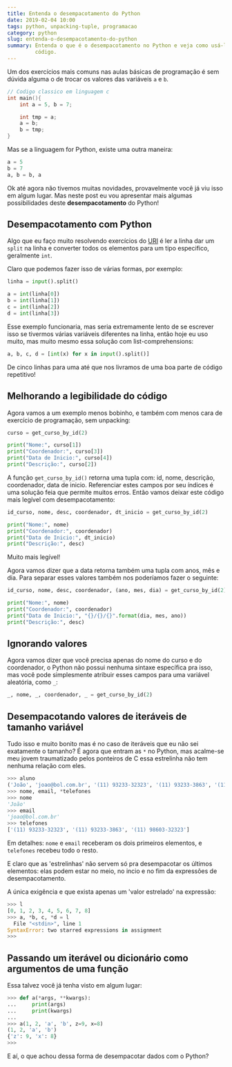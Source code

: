 ```yaml
---
title: Entenda o desempacotamento do Python
date: 2019-02-04 10:00
tags: python, unpacking-tuple, programacao
category: python
slug: entenda-o-desempacotamento-do-python
summary: Entenda o que é o desempacotamento no Python e veja como usá-lo em seu
         código.
---
```


Um dos exercícios mais comuns nas aulas básicas de programação é sem dúvida
alguma o de trocar os valores das variáveis `a` e `b`.

```c
// Codigo classico em linguagem c
int main(){
    int a = 5, b = 7;

    int tmp = a;
    a = b;
    b = tmp;
}
```

Mas se a linguagem for Python, existe uma outra maneira:

```Python
a = 5
b = 7
a, b = b, a
```

Ok até agora não tivemos muitas novidades, provavelmente você já viu isso em
algum lugar. Mas neste post eu vou apresentar mais
algumas possibilidades deste **desempacotamento** do Python!

## Desempacotamento com Python

Algo que eu faço muito resolvendo exercícios do 
[URI](https://www.urionlinejudge.com.br) é ler a linha dar um `split` na linha
e converter todos os elementos para um tipo especifico, geralmente `int`.

Claro que podemos fazer isso de várias formas, por exemplo:

```Python
linha = input().split()

a = int(linha[0])
b = int(linha[1])
c = int(linha[2])
d = int(linha[3])
```

Esse exemplo funcionaria, mas seria extremamente lento de se escrever isso se
tivermos várias variáveis diferentes na linha, então hoje eu uso muito, mas
muito mesmo essa solução com list-comprehensions:

```Python
a, b, c, d = [int(x) for x in input().split()]
```

De cinco linhas para uma até que nos livramos de uma boa parte de código
repetitivo!

## Melhorando a legibilidade do código

Agora vamos a um exemplo menos bobinho, e também com menos cara de exercício
de programação, sem unpacking:

```Python
curso = get_curso_by_id(2)

print("Nome:", curso[1])
print("Coordenador:", curso[3])
print("Data de Inicio:", curso[4])
print("Descrição:", curso[2])
```

A função `get_curso_by_id()` retorna uma tupla com: id, nome, descrição,
coordenador, data de inicio. Referenciar estes campos por seu índices é
uma solução feia que permite muitos erros. Então vamos deixar este código mais
legível com desempacotamento:

```Python
id_curso, nome, desc, coordenador, dt_inicio = get_curso_by_id(2)

print("Nome:", nome)
print("Coordenador:", coordenador)
print("Data de Inicio:", dt_inicio)
print("Descrição:", desc)
```

Muito mais legível!

Agora vamos dizer que a data retorna também uma tupla com anos, mês e dia. Para
separar esses valores também nos poderíamos fazer o seguinte:

```Python
id_curso, nome, desc, coordenador, (ano, mes, dia) = get_curso_by_id(2)

print("Nome:", nome)
print("Coordenador:", coordenador)
print("Data de Inicio:", "{}/{}/{}".format(dia, mes, ano))
print("Descrição:", desc)
```

## Ignorando valores

Agora vamos dizer que você precisa apenas do nome do curso e do coordenador,
o Python não possui nenhuma sintaxe específica pra isso, mas você pode
simplesmente atribuir esses campos para uma variável aleatória, como `_`:

```Python
_, nome, _, coordenador, _ = get_curso_by_id(2)
```

## Desempacotando valores de iteráveis de tamanho variável

Tudo isso e muito bonito mas é no caso de iteráveis que eu não sei exatamente o
tamanho? É agora que entram as `*` no Python, mas acalme-se meu jovem
traumatizado pelos ponteiros de C essa estrelinha não tem nenhuma relação com
eles.

```Python
>>> aluno
('João', 'joao@bol.com.br', '(11) 93233-32323', '(11) 93233-3863', '(11) 98603-32323')
>>> nome, email, *telefones
>>> nome
'João'
>>> email
'joao@bol.com.br'
>>> telefones
['(11) 93233-32323', '(11) 93233-3863', '(11) 98603-32323']
```

Em detalhes: `nome` e `email` receberam os dois primeiros elementos, e
`telefones` recebeu todo o resto.

E claro que as 'estrelinhas' não servem só pra desempacotar os últimos
elementos: elas podem estar no meio, no incio e no fim da expressões de
desempacotamento.

A única exigência e que exista apenas um 'valor estrelado' na expressão:

```Python
>>> l
[0, 1, 2, 3, 4, 5, 6, 7, 8]
>>> a, *b, c, *d = l
  File "<stdin>", line 1
SyntaxError: two starred expressions in assignment
>>>
```

## Passando um iterável ou dicionário como argumentos de uma função

Essa talvez você já tenha visto em algum lugar:

```Python
>>> def a(*args, **kwargs):
...     print(args)
...     print(kwargs)
...
>>> a(1, 2, 'a', 'b', z=9, x=8)
(1, 2, 'a', 'b')
{'z': 9, 'x': 8}
>>>
```

E aí, o que achou dessa forma de desempacotar dados com o Python?


